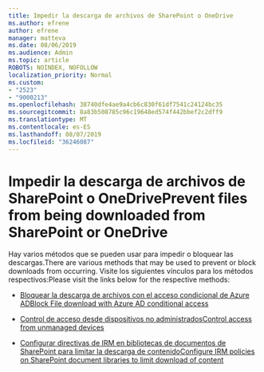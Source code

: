 ```yaml
---
title: Impedir la descarga de archivos de SharePoint o OneDrive
ms.author: efrene
author: efrene
manager: matteva
ms.date: 08/06/2019
ms.audience: Admin
ms.topic: article
ROBOTS: NOINDEX, NOFOLLOW
localization_priority: Normal
ms.custom:
- "2523"
- "9000213"
ms.openlocfilehash: 38740dfe4ae9a4cb6c830f61df7541c24124bc35
ms.sourcegitcommit: 8a83b508785c96c19648ed574f442bbef2c2dff9
ms.translationtype: MT
ms.contentlocale: es-ES
ms.lasthandoff: 08/07/2019
ms.locfileid: "36246087"
---
```

# <a name="prevent-files-from-being-downloaded-from-sharepoint-or-onedrive"></a><span data-ttu-id="447a2-102">Impedir la descarga de archivos de SharePoint o OneDrive</span><span class="sxs-lookup"><span data-stu-id="447a2-102">Prevent files from being downloaded from SharePoint or OneDrive</span></span>

<span data-ttu-id="447a2-103">Hay varios métodos que se pueden usar para impedir o bloquear las descargas.</span><span class="sxs-lookup"><span data-stu-id="447a2-103">There are various methods that may be used to prevent or block downloads from occurring.</span></span> <span data-ttu-id="447a2-104">Visite los siguientes vínculos para los métodos respectivos:</span><span class="sxs-lookup"><span data-stu-id="447a2-104">Please visit the links below for the respective methods:</span></span>

- [<span data-ttu-id="447a2-105">Bloquear la descarga de archivos con el acceso condicional de Azure AD</span><span class="sxs-lookup"><span data-stu-id="447a2-105">Block File download with Azure AD conditional access</span></span>](https://docs.microsoft.com/en-us/cloud-app-security/use-case-proxy-block-session-aad#create-a-block-download-policy-for-unmanaged-devices)

- [<span data-ttu-id="447a2-106">Control de acceso desde dispositivos no administrados</span><span class="sxs-lookup"><span data-stu-id="447a2-106">Control access from unmanaged devices</span></span>](https://docs.microsoft.com/en-us/sharepoint/control-access-from-unmanaged-devices)

- [<span data-ttu-id="447a2-107">Configurar directivas de IRM en bibliotecas de documentos de SharePoint para limitar la descarga de contenido</span><span class="sxs-lookup"><span data-stu-id="447a2-107">Configure IRM policies on SharePoint document libraries to limit download of content</span></span>](https://docs.microsoft.com/en-us/office365/securitycompliance/set-up-irm-in-sp-admin-center)
